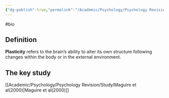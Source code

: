 ```yaml
---
{"dg-publish":true,"permalink":"/Academic/Psychology/Psychology Revision/Topics/Neuroplasticity/"}
---
```


#bio
## Definition
**Plasticity** refers to the brain’s ability to alter its own structure following changes within the body or in the external environment. 

## The key study 
[[Academic/Psychology/Psychology Revision/Study/Maguire et al(2000)\|Maguire et al(2000)]] 